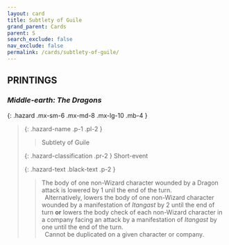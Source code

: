 ```yaml
---
layout: card
title: Subtlety of Guile
grand_parent: Cards
parent: S
search_exclude: false
nav_exclude: false
permalink: /cards/subtlety-of-guile/
---
```


## PRINTINGS


### _Middle-earth: The Dragons_

{: .hazard .mx-sm-6 .mx-md-8 .mx-lg-10 .mb-4 }
> {: .hazard-name .p-1 .pl-2 }
> > <div class="hazard-mp"></div>
> > <div class="card-name">Subtlety of Guile</div>
>
> {: .hazard-classification .pr-2 }
> Short-event
>
> {: .hazard-text .black-text .p-2 }
> > The body of one non-Wizard character wounded by a Dragon attack is lowered by 1 unil the end of the turn. <br>&ensp;Alternatively, lowers the body of one non-Wizard character wounded by a manifestation of _Itangast_ by 2 until the end of turn **or** lowers the body check of each non-Wizard character in a company facing an attack by a manifestation of _Itangast_ by one until the end of the turn. <br>&ensp;Cannot be duplicated on a given character or company. 
>
